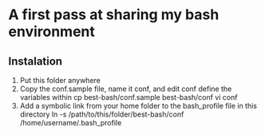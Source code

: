 # A first pass at sharing my bash environment

## Instalation
1. Put this folder anywhere
2. Copy the conf.sample file, name it conf, and edit conf define the variables within
        cp best-bash/conf.sample best-bash/conf
        vi conf
3. Add a symbolic link from your home folder to the bash_profile file in this directory
        ln -s /path/to/this/folder/best-bash/conf /home/username/.bash_profile

